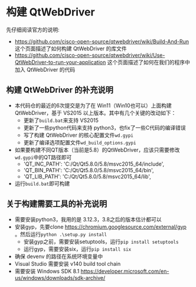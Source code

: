 # 构建 QtWebDriver
先仔细阅读官方的说明:
* https://github.com/cisco-open-source/qtwebdriver/wiki/Build-And-Run 这个页面描述了如何构建 QtWebDriver 的库文件
* https://github.com/cisco-open-source/qtwebdriver/wiki/Use-QtWebDriver-to-run-your-application 这个页面描述了如何在我们的程序中加入 QtWebDriver 的代码

## 构建 QtWebDriver 的补充说明
* 本代码仓的最近的6次提交是为了在 Win11（Win10也可以）上面构建 QtWebDriver，基于 VS2015 以上版本。其中有几个关键的改动如下：
  * 更新了`build.bat`来支持 VS2015
  * 更新了一些python代码来支持 python3，也fix了一些C代码的编译错误
  * 写了构建 QtWebDriver 的核心配置文件`wd.gypi`
  * 更新了编译选项配置文件`wd_build_options.gypi`
* 如果要构建不同QT版本（当前是5.8）的QtWebDriver，应该只需要修改`wd.gypi`中的QT路径即可
  * 'QT_INC_PATH': 'C:/Qt/Qt5.8.0/5.8/msvc2015_64/include',
  * 'QT_BIN_PATH': 'C:/Qt/Qt5.8.0/5.8/msvc2015_64/bin',
  * 'QT_LIB_PATH': 'C:/Qt/Qt5.8.0/5.8/msvc2015_64/lib',
* 运行`build.bat`即可构建

## 关于构建需要工具的补充说明
* 需要安装python3，我用的是 3.12.3，3.8之后的版本估计都可以
* 安装gyp，先要clone https://chromium.googlesource.com/external/gyp 。然后运行`python .\setup.py install`
  * 安装gyp之前，需要安装setuptools，运行`pip install setuptools`
  * 运行gyp，需要安装six，运行`pip install six`
* 确保 devenv 的路径在系统环境变量中
* Visual Studio 需要安装 v140 build tool chain
* 需要安装 Windows SDK 8.1 https://developer.microsoft.com/en-us/windows/downloads/sdk-archive/
